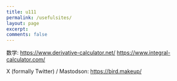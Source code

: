 ```yaml
---
title: u111
permalink: /usefulsites/
layout: page
excerpt: 
comments: false
---
```



数学:
https://www.derivative-calculator.net/
https://www.integral-calculator.com/

X (formally Twitter) / Mastodson:
https://bird.makeup/